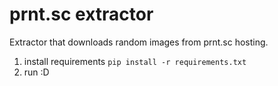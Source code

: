 # prnt.sc extractor

Extractor that downloads random images from prnt.sc hosting.

1. install requirements `pip install -r requirements.txt`
2. run :D
